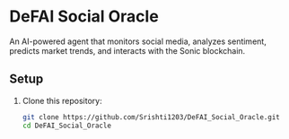 # DeFAI Social Oracle

An AI-powered agent that monitors social media, analyzes sentiment, predicts market trends, and interacts with the Sonic blockchain.

## Setup

1. Clone this repository:
   ```bash
   git clone https://github.com/Srishti1203/DeFAI_Social_Oracle.git
   cd DeFAI_Social_Oracle